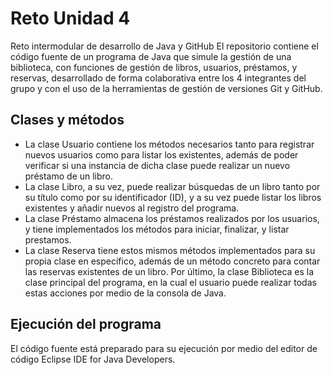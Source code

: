# Reto Unidad 4
Reto intermodular de desarrollo de Java y GitHub
El repositorio contiene el código fuente de un programa de Java que simule la gestión de una biblioteca, con funciones de gestión de libros, usuarios, préstamos, y reservas, desarrollado de forma colaborativa entre los 4 integrantes del grupo y con el uso de la herramientas de gestión de versiones Git y GitHub.
## Clases y métodos
 - La clase Usuario contiene los métodos necesarios tanto para registrar nuevos usuarios como para listar los existentes, además de poder verificar si una instancia de dicha clase puede realizar un nuevo préstamo de un libro.
 - La clase Libro, a su vez, puede realizar búsquedas de un libro tanto por su título como por su identificador (ID), y a su vez puede listar los libros existentes y añadir nuevos al registro del programa.
 - La clase Préstamo almacena los préstamos realizados por los usuarios, y tiene implementados los métodos para iniciar, finalizar, y listar prestamos.
 - La clase Reserva tiene estos mismos métodos implementados para su propia clase en específico, además de un método concreto para contar las reservas existentes de un libro.
Por último, la clase Biblioteca es la clase principal del programa, en la cual el usuario puede realizar todas estas acciones por medio de la consola de Java.
## Ejecución del programa
El código fuente está preparado para su ejecución por medio del editor de código Eclipse IDE for Java Developers.
